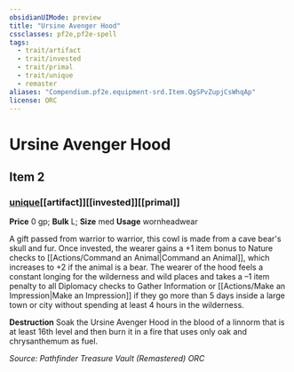 ```yaml
---
obsidianUIMode: preview
title: "Ursine Avenger Hood"
cssclasses: pf2e,pf2e-spell
tags:
  - trait/artifact
  - trait/invested
  - trait/primal
  - trait/unique
  - remaster
aliases: "Compendium.pf2e.equipment-srd.Item.QgSPvZupjCsWhqAp"
license: ORC
---
```

# Ursine Avenger Hood
## Item 2
### [unique](unique "Unique Rarity Trait")[[artifact]][[invested]][[primal]]


**Price** 0 gp; 
**Bulk** L; **Size** med
**Usage** wornheadwear

A gift passed from warrior to warrior, this cowl is made from a cave bear's skull and fur. Once invested, the wearer gains a +1 item bonus to Nature checks to [[Actions/Command an Animal|Command an Animal]], which increases to +2 if the animal is a bear. The wearer of the hood feels a constant longing for the wilderness and wild places and takes a –1 item penalty to all Diplomacy checks to Gather Information or [[Actions/Make an Impression|Make an Impression]] if they go more than 5 days inside a large town or city without spending at least 4 hours in the wilderness.

**Destruction** Soak the Ursine Avenger Hood in the blood of a linnorm that is at least 16th level and then burn it in a fire that uses only oak and chrysanthemum as fuel.

*Source: Pathfinder Treasure Vault (Remastered)*
*ORC*